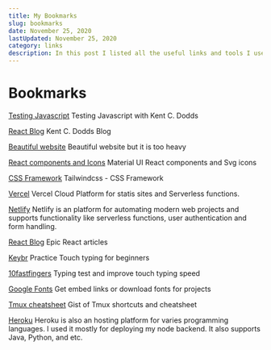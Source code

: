```yaml
---
title: My Bookmarks 
slug: bookmarks
date: November 25, 2020
lastUpdated: November 25, 2020 
category: links
description: In this post I listed all the useful links and tools I use while I'm working on a project.
---
```


# Bookmarks

<a href="https://testingjavascript.com" class="bookmarkLink" target="_blank">Testing Javascript</a>
Testing Javascript with Kent C. Dodds 

<a href="https://kentcdodds.com/blog/" class="bookmarkLink" target="_blank">React Blog</a>
Kent C. Dodds Blog

<a href="https://basement.studio/" class="bookmarkLink" target="_blank">Beautiful website</a>
Beautiful website but it is too heavy

<!-- [UI Blog](https://mxstbr.com/)
UI blog -->
<a href="https://material-ui.com/" class="bookmarkLink" target="_blank">React components and Icons</a>
Material UI React components and Svg icons

<a href="https://tailwindcss.com/" class="bookmarkLink" target="_blank">CSS Framework</a>
Tailwindcss - CSS Framework

<a href="https://vercel.com" class="bookmarkLink" target="_blank">Vercel</a>
Vercel Cloud Platform for statis sites and Serverless functions. 

<a href="https://www.netlify.com/" class="bookmarkLink" target="_blank">Netlify</a>
Netlify is an platform for automating modern web projects and supports functionality like serverless functions, user authentication and form handling.

<a href="https://epicreact.dev/articles" class="bookmarkLink" target="_blank">React Blog</a>
Epic React articles

<a href="https://www.keybr.com/" class="bookmarkLink" target="_blank">Keybr</a>
Practice Touch typing for beginners

<a href="https://www.keybr.com/" class="bookmarkLink" target="_blank">10fastfingers</a>
Typing test and improve touch typing speed

<a href="https://fonts.google.com/" class="bookmarkLink" target="_blank">Google Fonts</a>
Get embed links or download fonts for projects

<a href="https://gist.github.com/0-void/fd4a363341e834a9ab05ea61c5e65348" class="bookmarkLink" target="_blank">Tmux cheatsheet</a>
Gist of Tmux shortcuts and cheatsheet

<a href="https://www.heroku.com/" class="bookmarkLink" target="_blank">Heroku</a>
Heroku is also an hosting platform for varies programming languages. I used it mostly for deploying my node backend. It also supports Java, Python, and etc.


